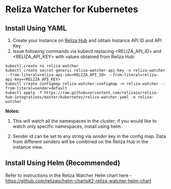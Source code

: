 # Reliza Watcher for Kubernetes

## Install Using YAML

1. Create your Instance on [Reliza Hub](https://relizahub.com) and obtain Instance API ID and API Key.
2. Issue following commands via kubectl replacing <RELIZA_API_ID> and <RELIZA_API_KEY> with values obtained from Reliza Hub:

```
kubectl create ns reliza-watcher
kubectl create secret generic reliza-watcher-api-key -n reliza-watcher --from-literal=reliza-api-id=<RELIZA_API_ID> --from-literal=reliza-api-key=<RELIZA_API_KEY>
kubectl create configmap reliza-watcher-configmap -n reliza-watcher --from-literal=sender=default
kubectl apply -f https://raw.githubusercontent.com/relizaio/reliza-hub-integrations/master/kubernetes/reliza-watcher.yaml -n reliza-watcher
```

**Notes:**

1. This will watch all the namespaces in the cluster; if you would like to watch only specific namespaces, install using helm.

2. Sender id can be set to any string via *sender* key in the config map. Data from different senders will be combined on the Reliza Hub in the instance view.


## Install Using Helm (Recommended)

Refer to instructions in the Reliza Watcher Helm chart here - https://github.com/relizaio/helm-charts#2-reliza-watcher-helm-chart
